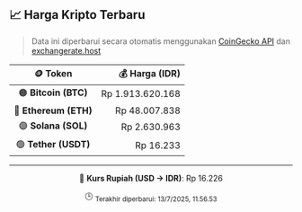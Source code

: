 

<!-- HARGA_KRIPTO -->
## 📈 Harga Kripto Terbaru

> Data ini diperbarui secara otomatis menggunakan [CoinGecko API](https://www.coingecko.com/) dan [exchangerate.host](https://exchangerate.host/)

<div align="center">

| 🪙 Token | 💰 Harga (IDR) |
|:------:|---------------:|
| 🟠 **Bitcoin (BTC)**   | Rp 1.913.620.168 |
| 🔵 **Ethereum (ETH)**  | Rp 48.007.838 |
| 🟣 **Solana (SOL)**    | Rp 2.630.963 |
| 🟢 **Tether (USDT)**   | Rp 16.233 |

---

💱 **Kurs Rupiah (USD → IDR)**: Rp 16.226

🕒 <sub>Terakhir diperbarui: 13/7/2025, 11.56.53</sub>

</div>
<!-- /HARGA_KRIPTO -->